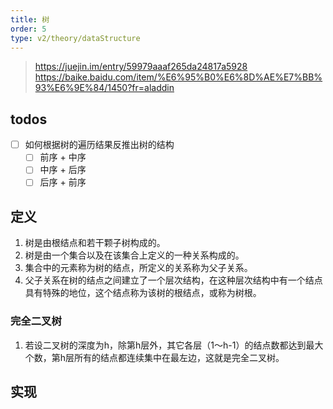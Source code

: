 ```yaml
---
title: 树
order: 5
type: v2/theory/dataStructure
---
```


> https://juejin.im/entry/59979aaaf265da24817a5928
> https://baike.baidu.com/item/%E6%95%B0%E6%8D%AE%E7%BB%93%E6%9E%84/1450?fr=aladdin

## todos

- [ ] 如何根据树的遍历结果反推出树的结构
	- [ ] 前序 + 中序
	- [ ] 中序 + 后序
	- [ ] 后序 + 前序

## 定义

1. 树是由根结点和若干颗子树构成的。
2. 树是由一个集合以及在该集合上定义的一种关系构成的。
3. 集合中的元素称为树的结点，所定义的关系称为父子关系。
4. 父子关系在树的结点之间建立了一个层次结构，在这种层次结构中有一个结点具有特殊的地位，这个结点称为该树的根结点，或称为树根。

### 完全二叉树

1. 若设二叉树的深度为h，除第h层外，其它各层（1～h-1）的结点数都达到最大个数，第h层所有的结点都连续集中在最左边，这就是完全二叉树。

## 实现

```js
```